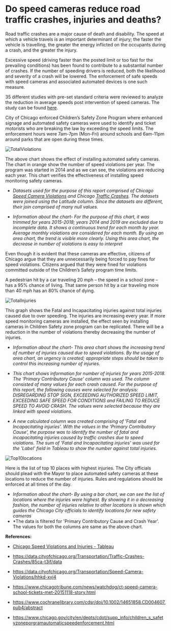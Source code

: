 # Do speed cameras reduce road traffic crashes, injuries and deaths?

Road traffic crashes are a major cause of death and disability. The speed at which a vehicle travels is an important determinant of injury; the faster the vehicle is travelling, the greater the energy inflicted on the occupants during a crash, and the greater the injury.

Excessive speed (driving faster than the posted limit or too fast for the prevailing conditions) has been found to contribute to a substantial number of crashes. If the number of speeding drivers is reduced, both the likelihood and severity of a crash will be lowered. The enforcement of safe speeds with speed cameras and associated automated devices is one such measure.

35 different studies with pre-set standard criteria were reviewed to analyze the reduction in average speeds post intervention of speed cameras. The study can be found [here](https://www.cochranelibrary.com/cdsr/doi/10.1002/14651858.CD004607.pub4/abstract).

City of Chicago enforced Children’s Safety Zone Program where enhanced signage and automated safety cameras were used to identify and ticket motorists who are breaking the law by exceeding the speed limits. The enforcement hours were 7am-7pm (Mon-Fri) around schools and 6am-11pm around parks that are open during these times.

![TotalViolations](https://github.com/gauravhassija/Chicago-Speed-Violations-and-Injuries/blob/master/chart1.JPG)

The above chart shows the effect of installing automated safety cameras. The chart in orange show the number of speed violations per year. The program was started in 2014 and as we can see, the violations are reducing each year. This chart verifies the effectiveness of installing speed monitoring safety cameras.

* *Datasets used for the purpose of this report comprised of Chicago [Speed Camera Violations](https://data.cityofchicago.org/Transportation/Speed-Camera-Violations/hhkd-xvj4) and Chicago [Traffic Crashes](https://data.cityofchicago.org/Transportation/Traffic-Crashes-Crashes/85ca-t3if/data). The datasets were joined using the Latitude column. Since the datasets are different, their join comprised of many null values.*

* *_Information about the chart_- For the purpose of this chart, it was trimmed for years 2015-2018; years 2014 and 2019 are excluded due to incomplete data. It shows a continuous trend for each month by year. Average monthly violations are considered for each month. By using an area chart, the trend is visible more clearly. Using this area chart, the decrease in number of violations is easy to interpret*

Even though it is evident that these cameras are effective, citizens of Chicago argue that they are unnecessarily being forced to pay fines for speed violations. Citizens argued that they were fined for violations committed outside of the Children’s Safety program time limits.

A pedestrian hit by a car traveling 20 mph – the speed in a school zone – has a 95% chance of living. That same person hit by a car traveling more than 40 mph has an 80% chance of dying.

![TotalInjuries](https://github.com/gauravhassija/Chicago-Speed-Violations-and-Injuries/blob/master/chart2.JPG)

This graph shows the Fatal and Incapacitating injuries against total injuries caused due to over speeding. The injuries are increasing every year. If more speed monitoring cameras are installed, the effect seen by installing cameras in Children Safety zone program can be replicated. There will be a reduction in the number of violations thereby decreasing the number of injuries.

* *Information about the chart- This area chart shows the increasing trend of number of injuries caused due to speed violations. By the usage of area chart, an urgency is created; appropriate steps should be taken to control this increasing number of injuries.*

* *This chart shows information for number of injuries for years 2015-2018. The 'Primary Contributory Cause' column was used. The column consisted of many values for each crash caused. For the purpose of this report, the following causes were selected for analysis: DISREGARDING STOP SIGN, EXCEEDING AUTHORIZED SPEED LIMIT, EXCEEDING SAFE SPEED FOR CONDITIONS and FAILING TO REDUCE SPEED TO AVOID CRASH. The values were selected because they are linked with speed violations.* 

* *A new calculated column was created comprising of 'Fatal and Incapacitating injuries'. With the values in the 'Primary Contributory Cause', the purpose was to identify the number of fatal and incapacitating injuries caused by traffic crashes due to speed violations. The sum of 'Fatal and Incapacitating injuries' was used for the 'Label' field in Tableau to show the number against total injuries.*

![Top10locations](https://github.com/gauravhassija/Chicago-Speed-Violations-and-Injuries/blob/master/chart3.JPG)

Here is the list of top 10 places with highest injuries. The City officials should plead with the Mayor to place automated safety cameras at these locations to reduce the number of injuries. Rules and regulations should be enforced at all times of the day.

* *Information about the chart- By using a bar chart, we can see the list of locations where the injuries were highest. By showing it in a decreasing fashion, the number of injuries relative to other locations is shown which guides the Chicago City officials to identify locations for new safety cameras*
* *The data is filtered for 'Primary Contributory Cause and Crash Year'. The values for both the columns are same as the above chart. 

**References:**

* [Chicago Speed Violations and Injuries - Tableau](https://public.tableau.com/profile/gaurav.hassija8030#!/vizhome/ChicagoSpeedViolationsandInjuries/Violationsbymonth?publish=yes)

* https://data.cityofchicago.org/Transportation/Traffic-Crashes-Crashes/85ca-t3if/data

* https://data.cityofchicago.org/Transportation/Speed-Camera-Violations/hhkd-xvj4

* https://www.chicagotribune.com/news/watchdog/ct-speed-camera-school-tickets-met-20151118-story.html

* https://www.cochranelibrary.com/cdsr/doi/10.1002/14651858.CD004607.pub4/abstract

* https://www.chicago.gov/city/en/depts/cdot/supp_info/children_s_safetyzoneporgramautomaticspeedenforcement.html

